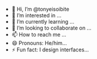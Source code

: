 - 👋 Hi, I’m @tonyeisoibite
- 👀 I’m interested in ...
- 🌱 I’m currently learning ...
- 💞️ I’m looking to collaborate on ...
- 📫 How to reach me ...
- 😄 Pronouns: He/him...
- ⚡ Fun fact: I design interfaces...

<!---
tonyeisoibite/tonyeisoibite is a ✨ special ✨ repository because its `README.md` (this file) appears on your GitHub profile.
You can click the Preview link to take a look at your changes.
--->
